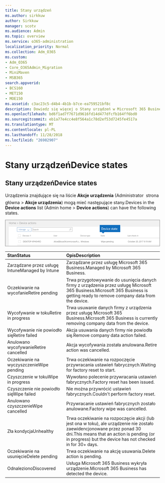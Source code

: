```yaml
---
title: Stany urządzeń
ms.author: sirkkuw
author: Sirkkuw
manager: scotv
ms.audience: Admin
ms.topic: overview
ms.service: o365-administration
localization_priority: Normal
ms.collection: Adm_O365
ms.custom:
- Adm_O365
- Core_O365Admin_Migration
- MiniMaven
- MSB365
search.appverid:
- BCS160
- MET150
- MOE150
ms.assetid: c3ac23c5-d4b4-4b1b-b7ce-ea759521bf8c
description: Dowiedz się więcej o Stany urządzeń w Microsoft 365 Business.
ms.openlocfilehash: bd6f1ad7f7671d9616fd14d477dfcfb164ff6bd0
ms.sourcegitcommit: eb1a77e4cc4e8f564a1c78d2ef53d7245fe4517a
ms.translationtype: MT
ms.contentlocale: pl-PL
ms.lasthandoff: 11/28/2018
ms.locfileid: "26982907"
---
```

# <a name="device-states"></a><span data-ttu-id="40533-103">Stany urządzeń</span><span class="sxs-lookup"><span data-stu-id="40533-103">Device states</span></span>

## <a name="device-states"></a><span data-ttu-id="40533-104">Stany urządzeń</span><span class="sxs-lookup"><span data-stu-id="40533-104">Device states</span></span>

<span data-ttu-id="40533-105">Urządzenia znajdujące się na liście **Akcje urządzenia** (Administrator  strona główna \> **Akcje urządzenia**) mogą mieć następujące stany.</span><span class="sxs-lookup"><span data-stu-id="40533-105">Devices in the **Device actions** list (Admin home \> **Device actions**) can have the following states.</span></span>
  
![In the Device actions list, you can see the Devices states.](media/a621c47e-45d9-4e1a-beb9-c03254d40c1d.png)
  
|<span data-ttu-id="40533-107">**Stan**</span><span class="sxs-lookup"><span data-stu-id="40533-107">**Status**</span></span>|<span data-ttu-id="40533-108">**Opis**</span><span class="sxs-lookup"><span data-stu-id="40533-108">**Description**</span></span>|
|:-----|:-----|
|<span data-ttu-id="40533-109">Zarządzane przez usługę Intune</span><span class="sxs-lookup"><span data-stu-id="40533-109">Managed by Intune</span></span>  <br/> |<span data-ttu-id="40533-110">Zarządzane przez usługę Microsoft 365 Business.</span><span class="sxs-lookup"><span data-stu-id="40533-110">Managed by Microsoft 365 Business.</span></span>  <br/> |
|<span data-ttu-id="40533-111">Oczekiwanie na wycofanie</span><span class="sxs-lookup"><span data-stu-id="40533-111">Retire pending</span></span>  <br/> |<span data-ttu-id="40533-112">Trwa przygotowywanie do usunięcia danych firmy z urządzenia przez usługę Microsoft 365 Business.</span><span class="sxs-lookup"><span data-stu-id="40533-112">Microsoft 365 Business is getting ready to remove company data from the device.</span></span>  <br/> |
|<span data-ttu-id="40533-113">Wycofywanie w toku</span><span class="sxs-lookup"><span data-stu-id="40533-113">Retire in progress</span></span>  <br/> |<span data-ttu-id="40533-114">Trwa usuwanie danych firmy z urządzenia przez usługę Microsoft 365 Business.</span><span class="sxs-lookup"><span data-stu-id="40533-114">Microsoft 365 Business is currently removing company data from the device.</span></span>  <br/> |
|<span data-ttu-id="40533-115">Wycofywanie nie powiodło się</span><span class="sxs-lookup"><span data-stu-id="40533-115">Retire failed</span></span>  <br/> | <span data-ttu-id="40533-116">Akcja usuwania danych firmy nie powiodła się.</span><span class="sxs-lookup"><span data-stu-id="40533-116">Remove company data action failed.</span></span>  <br/> |
|<span data-ttu-id="40533-117">Anulowano wycofywanie</span><span class="sxs-lookup"><span data-stu-id="40533-117">Retire cancelled</span></span>  <br/> |<span data-ttu-id="40533-118">Akcja wycofywania została anulowana.</span><span class="sxs-lookup"><span data-stu-id="40533-118">Retire action was cancelled.</span></span>  <br/> |
|<span data-ttu-id="40533-119">Oczekiwanie na wyczyszczenie</span><span class="sxs-lookup"><span data-stu-id="40533-119">Wipe pending</span></span>  <br/> |<span data-ttu-id="40533-120">Trwa oczekiwanie na rozpoczęcie przywracania ustawień fabrycznych.</span><span class="sxs-lookup"><span data-stu-id="40533-120">Waiting for factory reset to start.</span></span>  <br/> |
|<span data-ttu-id="40533-121">Czyszczenie w toku</span><span class="sxs-lookup"><span data-stu-id="40533-121">Wipe in progress</span></span>  <br/> |<span data-ttu-id="40533-122">Wywołano polecenie przywracania ustawień fabrycznych.</span><span class="sxs-lookup"><span data-stu-id="40533-122">Factory reset has been issued.</span></span>  <br/> |
|<span data-ttu-id="40533-123">Czyszczenie nie powiodło się</span><span class="sxs-lookup"><span data-stu-id="40533-123">Wipe failed</span></span>  <br/> |<span data-ttu-id="40533-124">Nie można przywrócić ustawień fabrycznych.</span><span class="sxs-lookup"><span data-stu-id="40533-124">Couldn't perform factory reset.</span></span>  <br/> |
|<span data-ttu-id="40533-125">Anulowano czyszczenie</span><span class="sxs-lookup"><span data-stu-id="40533-125">Wipe cancelled</span></span>  <br/> |<span data-ttu-id="40533-126">Przywracanie ustawień fabrycznych zostało anulowane.</span><span class="sxs-lookup"><span data-stu-id="40533-126">Factory wipe was cancelled.</span></span>  <br/> |
|<span data-ttu-id="40533-127">Zła kondycja</span><span class="sxs-lookup"><span data-stu-id="40533-127">Unhealthy</span></span>  <br/> |<span data-ttu-id="40533-128">Trwa oczekiwanie na rozpoczęcie akcji (lub jest ona w toku), ale urządzenie nie zostało zaewidencjonowane przez ponad 30 dni.</span><span class="sxs-lookup"><span data-stu-id="40533-128">This means that an action is pending (or in progress) but the device has not checked in for 30+ days.</span></span>  <br/> |
|<span data-ttu-id="40533-129">Oczekiwanie na usunięcie</span><span class="sxs-lookup"><span data-stu-id="40533-129">Delete pending</span></span>  <br/> |<span data-ttu-id="40533-130">Trwa oczekiwanie na akcję usuwania.</span><span class="sxs-lookup"><span data-stu-id="40533-130">Delete action is pending.</span></span>  <br/> |
|<span data-ttu-id="40533-131">Odnaleziono</span><span class="sxs-lookup"><span data-stu-id="40533-131">Discovered</span></span>  <br/> |<span data-ttu-id="40533-132">Usługa Microsoft 365 Business wykryła urządzenie.</span><span class="sxs-lookup"><span data-stu-id="40533-132">Microsoft 365 Business has detected the device.</span></span>  <br/> |
   
